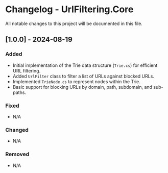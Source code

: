 # Changelog - UrlFiltering.Core

All notable changes to this project will be documented in this file.

## [1.0.0] - 2024-08-19
### Added
- Initial implementation of the Trie data structure (`Trie.cs`) for efficient URL filtering.
- Added `UrlFilter` class to filter a list of URLs against blocked URLs.
- Implemented `TrieNode.cs` to represent nodes within the Trie.
- Basic support for blocking URLs by domain, path, subdomain, and sub-paths.

### Fixed
- N/A

### Changed
- N/A

### Removed
- N/A